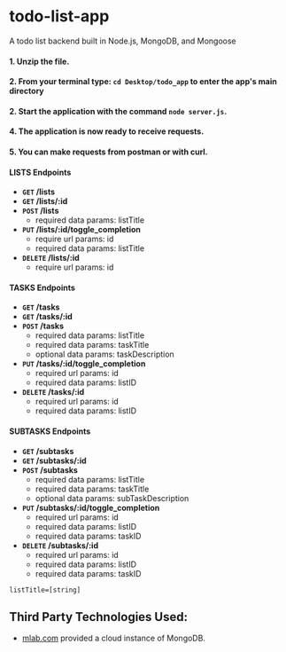 # todo-list-app

A todo list backend built in Node.js, MongoDB, and Mongoose

#### 1. Unzip the file.

#### 2. From your terminal type: `cd Desktop/todo_app` to enter the app's main directory

#### 2. Start the application with the command `node server.js`.

#### 4. The application is now ready to receive requests.

#### 5. You can make requests from postman or with curl.

#### LISTS Endpoints

- **<code>GET</code> /lists**
- **<code>GET</code> /lists/:id**
- **<code>POST</code> /lists**
  - required data params: listTitle
- **<code>PUT</code> /lists/:id/toggle_completion**
  - require url params: id
  - required data params: listTitle
- **<code>DELETE</code> /lists/:id**
  - require url params: id

#### TASKS Endpoints

- **<code>GET</code> /tasks**
- **<code>GET</code> /tasks/:id**
- **<code>POST</code> /tasks**
  - required data params: listTitle
  - required data params: taskTitle
  - optional data params: taskDescription
- **<code>PUT</code> /tasks/:id/toggle_completion**
  - required url params: id
  - required data params: listID
- **<code>DELETE</code> /tasks/:id**
  - required url params: id
  - required data params: listID

#### SUBTASKS Endpoints

- **<code>GET</code> /subtasks**
- **<code>GET</code> /subtasks/:id**
- **<code>POST</code> /subtasks**
  - required data params: listTitle
  - required data params: taskTitle
  - optional data params: subTaskDescription
- **<code>PUT</code> /subtasks/:id/toggle_completion**
  - required url params: id
  - required data params: listID
  - required data params: taskID
- **<code>DELETE</code> /subtasks/:id**
  - required url params: id
  - required data params: listID
  - required data params: taskID

`listTitle=[string]`

  <!-- **Show User**

---

Returns json data about a single user.

- **URL**

  /users/:id

- **Method:**

  `GET`

- **URL Params**

  **Required:**

  `id=[integer]`

- **Data Params**

  None

- **Success Response:**

  - **Code:** 200 <br />
    **Content:** `{ id : 12, name : "Michael Bloom" }`

- **Error Response:**

  - **Code:** 404 NOT FOUND <br />
    **Content:** `{ error : "User doesn't exist" }`

  OR

  - **Code:** 401 UNAUTHORIZED <br />
    **Content:** `{ error : "You are unauthorized to make this request." }`

- **Sample Call:**

  ````javascript
    $.ajax({
      url: "/users/1",
      dataType: "json",
      type : "GET",
      success : function(r) {
        console.log(r);
      }
    });
  ``` -->
  <!-- ```
  converter help
  ````

```

#### 5.saal by entering:a

```

converter version

```

## Usage

#### 1. Create a user:

```

converter create-user <username> <password>

```

#### 2. Login and enter your credentials:

```

converter login

```

#### 3. Once you are authenticated, run your first conversion:

```

convert <home currency> <exchange currency> <amount>

```

_For example:_

```

convert USD EUR 10

```

#### 4. Retrieve your conversion history, which will present the last 5 conversions executed (you must be authenticated).

```

logs

```

#### 5. In application help:

```

help

```-->

## Third Party Technologies Used:

- [mlab.com](https://mlab.com/welcome/) provided a cloud instance of MongoDB.

```

```

```

```

